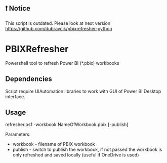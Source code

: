  ## :exclamation: Notice
 This script is outdated. Please look at next version https://github.com/dubravcik/pbixrefresher-python

# PBIXRefresher
Powershell tool to refresh Power BI (*.pbix) workbooks

## Dependencies
Script require UIAutomation libraries to work with GUI of Power BI Desktop interface.

## Usage
refresher.ps1 -workbook NameOfWorkbook.pbix [-publish]

Parameters:
- workbook - filename of PBIX workbook
- publish - switch to publish the workbook, if not passed the workbook is only refreshed and saved locally (useful if OneDrive is used)


